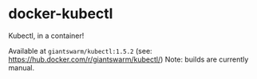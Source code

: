 # docker-kubectl

Kubectl, in a container!

Available at `giantswarm/kubectl:1.5.2` (see: https://hub.docker.com/r/giantswarm/kubectl/)
Note: builds are currently manual.
